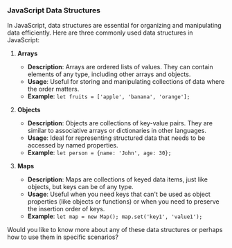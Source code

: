 ### JavaScript Data Structures

In JavaScript, data structures are essential for organizing and manipulating data efficiently. Here are three commonly used data structures in JavaScript:

1. **Arrays**
   - **Description**: Arrays are ordered lists of values. They can contain elements of any type, including other arrays and objects.
   - **Usage**: Useful for storing and manipulating collections of data where the order matters.
   - **Example**: `let fruits = ['apple', 'banana', 'orange'];`

2. **Objects**
   - **Description**: Objects are collections of key-value pairs. They are similar to associative arrays or dictionaries in other languages.
   - **Usage**: Ideal for representing structured data that needs to be accessed by named properties.
   - **Example**: `let person = {name: 'John', age: 30};`

3. **Maps**
   - **Description**: Maps are collections of keyed data items, just like objects, but keys can be of any type.
   - **Usage**: Useful when you need keys that can't be used as object properties (like objects or functions) or when you need to preserve the insertion order of keys.
   - **Example**: `let map = new Map(); map.set('key1', 'value1');`

Would you like to know more about any of these data structures or perhaps how to use them in specific scenarios?

